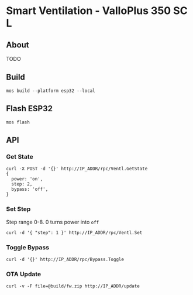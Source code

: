 # Smart Ventilation - ValloPlus 350 SC L

## About
TODO

## Build
`mos build --platform esp32 --local`

## Flash ESP32
`mos flash`

## API

### Get State
```
curl -X POST -d '{}' http://IP_ADDR/rpc/Ventl.GetState
{
  power: 'on',
  step: 2,
  bypass: 'off',
}
```

### Set Step
Step range 0-8. 0 turns power into `off`
```
curl -d '{ "step": 1 }' http://IP_ADDR/rpc/Ventl.Set
```

### Toggle Bypass
```
curl -d '{}' http://IP_ADDR/rpc/Bypass.Toggle
```

### OTA Update
```
curl -v -F file=@build/fw.zip http://IP_ADDR/update
```